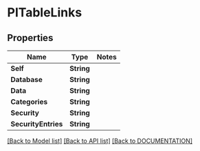 # PITableLinks

## Properties
Name | Type | Notes
------------ | ------------- | -------------
**Self** | **String**
**Database** | **String**
**Data** | **String**
**Categories** | **String**
**Security** | **String**
**SecurityEntries** | **String**

[[Back to Model list]](../../DOCUMENTATION.md#documentation-for-models) [[Back to API list]](../../DOCUMENTATION.md#documentation-for-api-endpoints) [[Back to DOCUMENTATION]](../../DOCUMENTATION.md)
